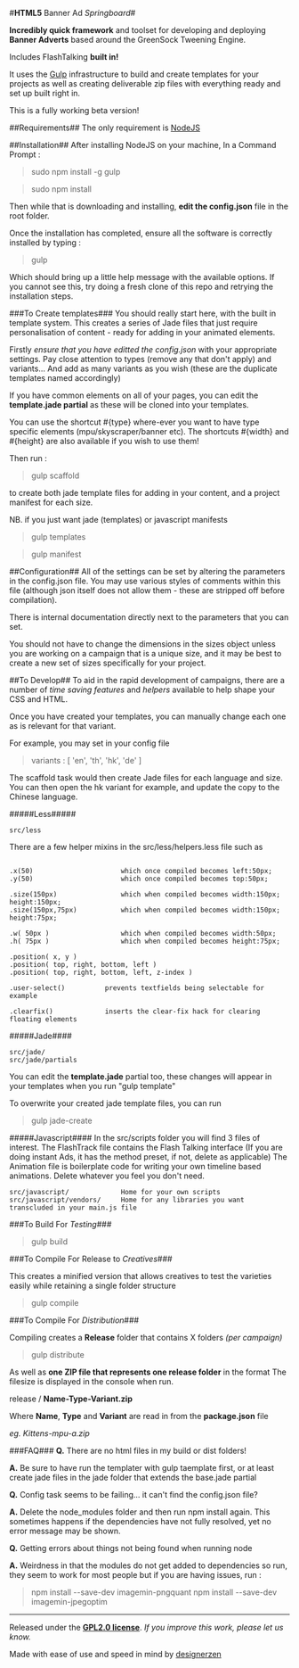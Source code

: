 #**HTML5** Banner Ad _Springboard_#

**Incredibly quick framework** and toolset for developing and deploying **Banner Adverts** based around the GreenSock Tweening Engine.

Includes FlashTalking **built in!**

It uses the [Gulp](www.github.com) infrastructure to build and create templates for your projects as well as creating deliverable zip files with everything ready and set up built right in.

This is a fully working beta version! 

##Requirements##
The only requirement is [NodeJS](http://nodejs.org/)


##Installation##
After installing NodeJS on your machine,
In a Command Prompt :

> sudo npm install -g gulp

> sudo npm install

Then while that is downloading and installing, **edit the config.json** file in the root folder.

Once the installation has completed, ensure all the software is correctly installed by typing :
 
> gulp

Which should bring up a little help message with the available options. 
If you cannot see this, try doing a fresh clone of this repo and retrying the installation steps.


###To Create templates###
You should really start here, with the built in template system. This creates a series of Jade files that just require personalisation of content - ready for adding in your animated elements.

Firstly _ensure that you have editted the config.json_ with your appropriate settings.
Pay close attention to types (remove any that don't apply) and variants...
And add as many variants as you wish (these are the duplicate templates named accordingly)

If you have common elements on all of your pages, you can edit the **template.jade partial** as these will be cloned into your templates. 

You can use the shortcut #{type} where-ever you want to have type specific elements (mpu/skyscraper/banner etc).
The shortcuts #{width} and #{height} are also available if you wish to use them!

Then run :

> gulp scaffold

to create both jade template files for adding in your content, and a project manifest for each size.

NB. if you just want jade (templates) or javascript manifests

> gulp templates

> gulp manifest


##Configuration##
All of the settings can be set by altering the parameters in the config.json file.
You may use various styles of comments within this file (although json itself does not allow them - these are stripped off before compilation).

There is internal documentation directly next to the parameters that you can set. 

You should not have to change the dimensions in the sizes object unless you are working on a campaign that is a unique size, and it may be best to create a new set of sizes specifically for your project.


##To Develop##
To aid in the rapid development of campaigns, there are a number of _time saving features_ and _helpers_ available to help shape your CSS and HTML.

Once you have created your templates, you can manually change each one as is relevant for that variant. 

For example, you may set in your config file 

> variants : [ 'en', 'th', 'hk', 'de' ]

The scaffold task would then create Jade files for each language and size. You can then open the hk variant for example, and update the copy to the Chinese language. 

#####Less#####
```
src/less
```
There are a few helper mixins in the src/less/helpers.less file such as

```

.x(50) 						which once compiled becomes left:50px;
.y(50) 						which once compiled becomes top:50px;

.size(150px) 				which when compiled becomes width:150px; height:150px;
.size(150px,75px)			which when compiled becomes width:150px; height:75px;

.w( 50px )					which when compiled becomes width:50px;
.h( 75px )					which when compiled becomes height:75px;

.position( x, y )
.position( top, right, bottom, left )
.position( top, right, bottom, left, z-index )

.user-select()			prevents textfields being selectable for example

.clearfix() 			inserts the clear-fix hack for clearing floating elements

```

#####Jade####
```
src/jade/
src/jade/partials
```
You can edit the **template.jade** partial too, these changes will appear in your templates when you run "gulp template"

To overwrite your created jade template files, you can run 

> gulp jade-create


#####Javascript####
In the src/scripts folder you will find 3 files of interest. 
The FlashTrack file contains the Flash Talking interface (If you are doing instant Ads, it has the method preset, if not, delete as applicable)
The Animation file is boilerplate code for writing your own timeline based animations. Delete whatever you feel you don't need.

```
src/javascript/				Home for your own scripts
src/javascript/vendors/		Home for any libraries you want transcluded in your main.js file
```


###To Build For _Testing_###

> gulp build



###To Compile For Release to _Creatives_###

This creates a minified version that allows creatives to test the varieties easily while retaining a single folder structure

> gulp compile



###To Compile For _Distribution_###

Compiling creates a **Release** folder that contains X folders _(per campaign)_
  
> gulp distribute
    
As well as **one ZIP file that represents one release folder** in the format
The filesize is displayed in the console when run.

release / **Name-Type-Variant.zip**

Where **Name**, **Type** and **Variant**  are read in from the **package.json** file

_eg. Kittens-mpu-a.zip_



###FAQ###
**Q.** There are no html files in my build or dist folders!

**A.** Be sure to have run the templater with gulp taemplate first, or at least create jade files in the jade folder that extends the base.jade partial


**Q.** Config task seems to be failing... it can't find the config.json file?

**A.** Delete the node_modules folder and then run npm install again. This sometimes happens if the dependencies have not fully resolved, yet no error message may be shown.


**Q.** Getting errors about things not being found when running node

**A.** Weirdness in that the modules do not get added to dependencies so run,
they seem to work for most people but if you are having issues, run :

> npm install --save-dev imagemin-pngquant
> npm install --save-dev imagemin-jpegoptim

---
Released under the [**GPL2.0 license**](http://www.gnu.org/licenses/gpl-2.0.txt). 
_If you improve this work, please let us know._

Made with ease of use and speed in mind by [designerzen](https://github.com/designerzen/animated-html5-banner-advert-boilerplate)